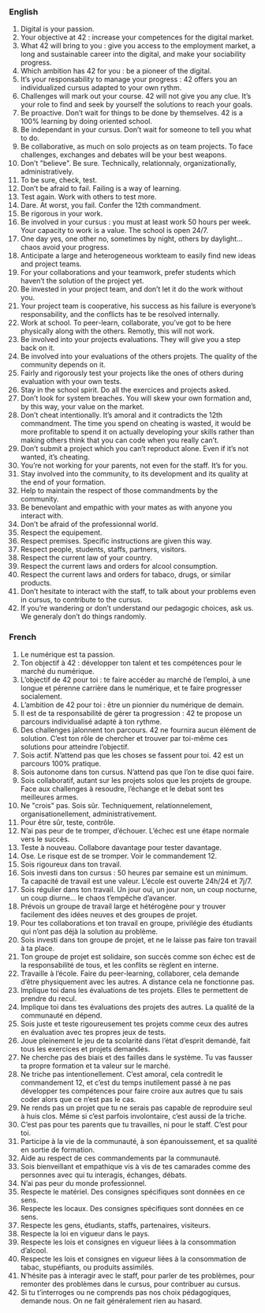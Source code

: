 <!-- TITLE: 42 Commandments -->

### English

1. Digital is your passion.
2. Your objective at 42 : increase your competences for the digital market.
3. What 42 will bring to you : give you access to the employment market, a long and sustainable career into the digital, and make your sociability progress.
4. Which ambition has 42 for you : be a pioneer of the digital.
5. It’s your responsability to manage your progress : 42 offers you an individualized cursus adapted to your own rythm.
6. Challenges will mark out your course. 42 will not give you any clue. It’s your role to find and seek by yourself the solutions to reach your goals.
7. Be proactive. Don’t wait for things to be done by themselves. 42 is a 100% learning by doing oriented school.
8. Be independant in your cursus. Don’t wait for someone to tell you what to do.
9. Be collaborative, as much on solo projects as on team projects. To face challenges, exchanges and debates will be your best weapons.
10. Don’t "believe". Be sure. Technically, relationnaly, organizationally, administratively.
11. To be sure, check, test.
12. Don’t be afraid to fail. Failing is a way of learning.
13. Test again. Work with others to test more.
14. Dare. At worst, you fail. Confer the 12th commandment.
15. Be rigorous in your work.
16. Be involved in your cursus : you must at least work 50 hours per week. Your capacity to work is a value. The school is open 24/7.
17. One day yes, one other no, sometimes by night, others by daylight... chaos avoid your progress.
18. Anticipate a large and heterogeneous workteam to easily find new ideas and project teams.
19. For your collaborations and your teamwork, prefer students which haven’t the solution of the project yet.
20. Be invested in your project team, and don’t let it do the work without you.
21. Your project team is cooperative, his success as his failure is everyone’s responsability, and the conflicts has te be resolved internally.
22. Work at school. To peer-learn, collaborate, you’ve got to be here physically along with the others. Remotly, this will not work.
23. Be involved into your projects evaluations. They will give you a step back on it.
24. Be involved into your evaluations of the others projets. The quality of the community depends on it.
25. Fairly and rigorously test your projects like the ones of others during evaluation with your own tests.
26. Stay in the school spirit. Do all the exercices and projects asked.
27. Don’t look for system breaches. You will skew your own formation and, by this way, your value on the market.
28. Don’t cheat intentionally. It’s amoral and it contradicts the 12th commandment. The time you spend on cheating is wasted, it would be more profitable to spend it on actually developing your skills rather than making others think that you can code when you really can’t.
29. Don’t submit a project which you can’t reproduct alone. Even if it’s not wanted, it’s cheating.
30. You’re not working for your parents, not even for the staff. It’s for you.
31. Stay involved into the community, to its development and its quality at the end of your formation.
32. Help to maintain the respect of those commandments by the community.
33. Be benevolant and empathic with your mates as with anyone you interact with.
34. Don’t be afraid of the professionnal world.
35. Respect the equipement.
36. Respect premises. Specific instructions are given this way.
37. Respect people, students, staffs, partners, visitors.
38. Respect the current law of your country.
39. Respect the current laws and orders for alcool consumption.
40. Respect the current laws and orders for tabaco, drugs, or similar products.
41. Don’t hesitate to interact with the staff, to talk about your problems even in cursus, to contribute to the cursus.
42. If you’re wandering or don’t understand our pedagogic choices, ask us. We generaly don’t do things randomly.

### French

1. Le numérique est ta passion.
2. Ton objectif à 42 : développer ton talent et tes compétences pour le marché du numérique.
3. L’objectif de 42 pour toi : te faire accéder au marché de l’emploi, à une longue et pérenne carrière dans le numérique, et te faire progresser socialement.
4. L’ambition de 42 pour toi : être un pionnier du numérique de demain.
5. Il est de ta responsabilité de gérer ta progression : 42 te propose un parcours individualisé adapté à ton rythme.
6. Des challenges jalonnent ton parcours. 42 ne fournira aucun élément de solution. C’est ton rôle de chercher et trouver par toi-même ces solutions pour atteindre l’objectif.
7. Sois actif. N’attend pas que les choses se fassent pour toi. 42 est un parcours 100% pratique.
8. Sois autonome dans ton cursus. N’attend pas que l’on te dise quoi faire.
9. Sois collaboratif, autant sur les projets solos que les projets de groupe. Face aux challenges à resoudre, l’échange et le debat sont tes meilleures armes.
10. Ne "crois" pas. Sois sûr. Techniquement, relationnelement, organisationellement, administrativement.
11. Pour être sûr, teste, contrôle.
12. N’ai pas peur de te tromper, d’échouer. L’échec est une étape normale vers le succès.
13. Teste à nouveau. Collabore davantage pour tester davantage.
14. Ose. Le risque est de se tromper. Voir le commandement 12.
15. Sois rigoureux dans ton travail.
16. Sois investi dans ton cursus : 50 heures par semaine est un minimum. Ta capacité de travail est une valeur. L’école est ouverte 24h/24 et 7j/7.
17. Sois régulier dans ton travail. Un jour oui, un jour non, un coup nocturne, un coup diurne... le chaos t’empêche d’avancer.
18. Prévois un groupe de travail large et hétérogène pour y trouver facilement des idées neuves et des groupes de projet.
19. Pour tes collaborations et ton travail en groupe, privilégie des étudiants qui n’ont pas déjà la solution au problème.
20. Sois investi dans ton groupe de projet, et ne le laisse pas faire ton travail à ta place.
21. Ton groupe de projet est solidaire, son succès comme son échec est de la responsabilité de tous, et les conflits se règlent en interne.
22. Travaille à l’école. Faire du peer-learning, collaborer, cela demande d’être physiquement avec les autres. A distance cela ne fonctionne pas.
23. Implique toi dans les évaluations de tes projets. Elles te permettent de prendre du recul.
24. Implique toi dans tes évaluations des projets des autres. La qualité de la communauté en dépend.
25. Sois juste et teste rigoureusement tes projets comme ceux des autres en évaluation avec tes propres jeux de tests.
26. Joue pleinement le jeu de ta scolarité dans l’état d’esprit demandé, fait tous les exercices et projets demandés.
27. Ne cherche pas des biais et des failles dans le système. Tu vas fausser ta propre formation et ta valeur sur le marché.
28. Ne triche pas intentionellement. C’est amoral, cela contredit le commandement 12, et c’est du temps inutilement passé à ne pas développer tes compétences pour faire croire aux autres que tu sais coder alors que ce n’est pas le cas.
29. Ne rends pas un projet que tu ne serais pas capable de reproduire seul à huis clos. Même si c’est parfois involontaire, c’est aussi de la triche.
30. C’est pas pour tes parents que tu travailles, ni pour le staff. C’est pour toi.
31. Participe à la vie de la communauté, à son épanouissement, et sa qualité en sortie de formation.
32. Aide au respect de ces commandements par la communauté.
33. Sois bienveillant et empathique vis à vis de tes camarades comme des personnes avec qui tu interagis, échanges, débats.
34. N’ai pas peur du monde professionnel.
35. Respecte le matériel. Des consignes spécifiques sont données en ce sens.
36. Respecte les locaux. Des consignes spécifiques sont données en ce sens.
37. Respecte les gens, étudiants, staffs, partenaires, visiteurs.
38. Respecte la loi en vigueur dans le pays.
39. Respecte les lois et consignes en vigueur liées à la consommation d’alcool.
40. Respecte les lois et consignes en vigueur liées à la consommation de tabac, stupéfiants, ou produits assimilés.
41. N’hésite pas à interagir avec le staff, pour parler de tes problèmes, pour remonter des problèmes dans le cursus, pour contribuer au cursus.
42. Si tu t’interroges ou ne comprends pas nos choix pédagogiques, demande nous. On ne fait généralement rien au hasard.
